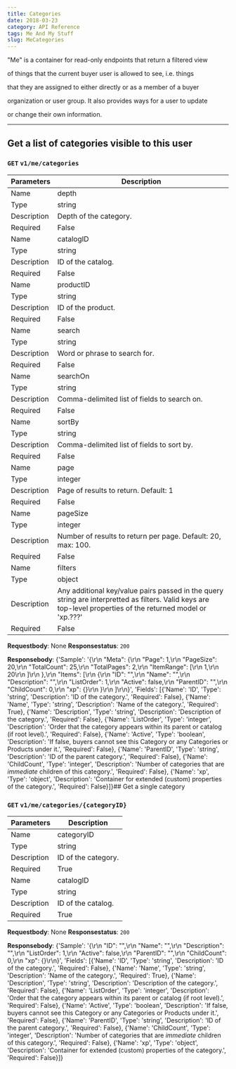 ```yaml
---
title: Categories
date: 2018-03-23
category: API Reference
tags: Me And My Stuff
slug: MeCategories
---
```

"Me" is a container for read-only endpoints that return a filtered view
of things that the current buyer user is allowed to see, i.e. things
that they are assigned to either directly or as a member of a buyer
organization or user group. It also provides ways for a user to update
or change their own information.

---
## Get a list of categories visible to this user
### `GET` `v1/me/categories`

| Parameters      | Description                    |
|------------------|---------------------------------|
| Name            | depth                          |
| Type            | string                         |
| Description     | Depth of the category.         |
| Required        | False                          |
| Name            | catalogID                      |
| Type            | string                         |
| Description     | ID of the catalog.             |
| Required        | False                          |
| Name            | productID                      |
| Type            | string                         |
| Description     | ID of the product.             |
| Required        | False                          |
| Name            | search                         |
| Type            | string                         |
| Description     | Word or phrase to search for.  |
| Required        | False                          |
| Name            | searchOn                       |
| Type            | string                         |
| Description     | Comma-delimited list of fields to search on. |
| Required        | False                          |
| Name            | sortBy                         |
| Type            | string                         |
| Description     | Comma-delimited list of fields to sort by. |
| Required        | False                          |
| Name            | page                           |
| Type            | integer                        |
| Description     | Page of results to return. Default: 1 |
| Required        | False                          |
| Name            | pageSize                       |
| Type            | integer                        |
| Description     | Number of results to return per page. Default: 20, max: 100. |
| Required        | False                          |
| Name            | filters                        |
| Type            | object                         |
| Description     | Any additional key/value pairs passed in the query string are interpretted as filters. Valid keys are top-level properties of the returned model or 'xp.???' |
| Required        | False                          |

 **Requestbody**: 
None
 **Responsestatus**: `200`

 **Responsebody**: 
{'Sample': '{\r\n  "Meta": {\r\n    "Page": 1,\r\n    "PageSize": 20,\r\n    "TotalCount": 25,\r\n    "TotalPages": 2,\r\n    "ItemRange": [\r\n      1,\r\n      20\r\n    ]\r\n  },\r\n  "Items": [\r\n    {\r\n      "ID": "",\r\n      "Name": "",\r\n      "Description": "",\r\n      "ListOrder": 1,\r\n      "Active": false,\r\n      "ParentID": "",\r\n      "ChildCount": 0,\r\n      "xp": {}\r\n    }\r\n  ]\r\n}', 'Fields': [{'Name': 'ID', 'Type': 'string', 'Description': 'ID of the category.', 'Required': False}, {'Name': 'Name', 'Type': 'string', 'Description': 'Name of the category.', 'Required': True}, {'Name': 'Description', 'Type': 'string', 'Description': 'Description of the category.', 'Required': False}, {'Name': 'ListOrder', 'Type': 'integer', 'Description': 'Order that the category appears within its parent or catalog (if root level).', 'Required': False}, {'Name': 'Active', 'Type': 'boolean', 'Description': 'If false, buyers cannot see this Category or any Categories or Products under it.', 'Required': False}, {'Name': 'ParentID', 'Type': 'string', 'Description': 'ID of the parent category.', 'Required': False}, {'Name': 'ChildCount', 'Type': 'integer', 'Description': 'Number of categories that are *immediate* children of this category.', 'Required': False}, {'Name': 'xp', 'Type': 'object', 'Description': 'Container for extended (custom) properties of the category.', 'Required': False}]}## Get a single category
### `GET` `v1/me/categories/{categoryID}`

| Parameters      | Description                    |
|------------------|---------------------------------|
| Name            | categoryID                     |
| Type            | string                         |
| Description     | ID of the category.            |
| Required        | True                           |
| Name            | catalogID                      |
| Type            | string                         |
| Description     | ID of the catalog.             |
| Required        | True                           |

 **Requestbody**: 
None
 **Responsestatus**: `200`

 **Responsebody**: 
{'Sample': '{\r\n  "ID": "",\r\n  "Name": "",\r\n  "Description": "",\r\n  "ListOrder": 1,\r\n  "Active": false,\r\n  "ParentID": "",\r\n  "ChildCount": 0,\r\n  "xp": {}\r\n}', 'Fields': [{'Name': 'ID', 'Type': 'string', 'Description': 'ID of the category.', 'Required': False}, {'Name': 'Name', 'Type': 'string', 'Description': 'Name of the category.', 'Required': True}, {'Name': 'Description', 'Type': 'string', 'Description': 'Description of the category.', 'Required': False}, {'Name': 'ListOrder', 'Type': 'integer', 'Description': 'Order that the category appears within its parent or catalog (if root level).', 'Required': False}, {'Name': 'Active', 'Type': 'boolean', 'Description': 'If false, buyers cannot see this Category or any Categories or Products under it.', 'Required': False}, {'Name': 'ParentID', 'Type': 'string', 'Description': 'ID of the parent category.', 'Required': False}, {'Name': 'ChildCount', 'Type': 'integer', 'Description': 'Number of categories that are *immediate* children of this category.', 'Required': False}, {'Name': 'xp', 'Type': 'object', 'Description': 'Container for extended (custom) properties of the category.', 'Required': False}]}